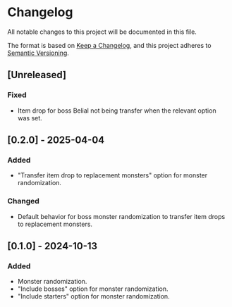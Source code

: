 # Changelog

All notable changes to this project will be documented in this file.

The format is based on [Keep a Changelog](https://keepachangelog.com/en/1.1.0/),
and this project adheres to [Semantic Versioning](https://semver.org/spec/v2.0.0.html).

## [Unreleased]

### Fixed

- Item drop for boss Belial not being transfer when the relevant option was set.

## [0.2.0] - 2025-04-04

### Added

- "Transfer item drop to replacement monsters" option for monster randomization.

### Changed

- Default behavior for boss monster randomization to transfer item drops to replacement monsters.

## [0.1.0] - 2024-10-13

### Added

- Monster randomization.
- "Include bosses" option for monster randomization.
- "Include starters" option for monster randomization.